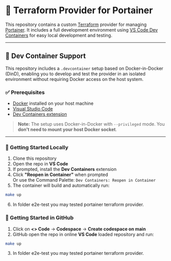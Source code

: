 # 🚀 Terraform Provider for Portainer

This repository contains a custom [Terraform](https://www.terraform.io/) provider for managing [Portainer](https://www.portainer.io/). It includes a full development environment using [VS Code Dev Containers](https://code.visualstudio.com/docs/devcontainers/containers) for easy local development and testing.

---

## 🐳 Dev Container Support

This repository includes a `.devcontainer` setup based on Docker-in-Docker (DinD), enabling you to develop and test the provider in an isolated environment without requiring Docker access on the host system.

### ✅ Prerequisites

- [Docker](https://www.docker.com/get-started) installed on your host machine
- [Visual Studio Code](https://code.visualstudio.com/)
- [Dev Containers extension](https://marketplace.visualstudio.com/items?itemName=ms-vscode-remote.remote-containers)

> **Note:** The setup uses Docker-in-Docker with `--privileged` mode. You **don't need to mount your host Docker socket**.

---

### 🚀 Getting Started Locally

1. Clone this repository
2. Open the repo in **VS Code**
3. If prompted, install the **Dev Containers** extension
4. Click **"Reopen in Container"** when prompted  
   Or use the Command Palette: `Dev Containers: Reopen in Container`
5. The container will build and automatically run:

```bash
make up
```
6. In folder e2e-test you may tested portainer terraform provider.

### 🚀 Getting Started in GitHub

1. Click on **<> Code** -> **Codespace** -> **Create codespace on main**
2. GitHub open the repo in online **VS Code** loaded repository and run:

```bash
make up
```
3. In folder e2e-test you may tested portainer terraform provider.